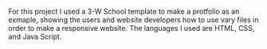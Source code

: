 For this project I used a 3-W School template to make a protfolio as an exmaple, showing the users and website developers how to use vary files in order to make a responsive website. The languages I used are HTML, CSS, and Java Script.
